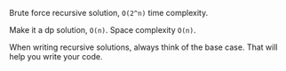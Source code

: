 Brute force recursive solution, `O(2^n)` time complexity.

Make it a dp solution, `O(n)`. Space complexity `O(n)`.

When writing recursive solutions, always think of the base case. That will help you write your code.